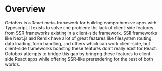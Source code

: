 # Overview
Octobox is a React meta-framework for building comprehensive apps with Typescript. It exists to solve one problem: the lack of client-side features from SSR frameworks existing in a client-side framework. SSR frameworks like Next.js and Remix have a lot of great features like filesystem routing, data loading, form handling, and others which can work client-side, but client-side frameworks boasting these features don't really exist for React. Octobox attempts to bridge this gap by bringing these features to client-side React apps while offering SSR-like prerendering for the best of both worlds.